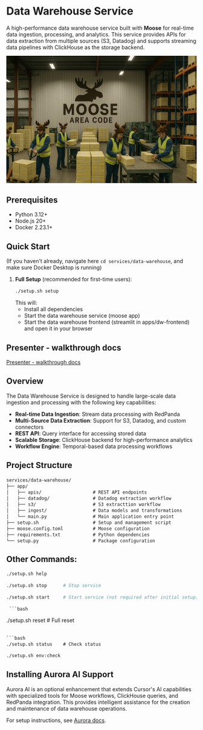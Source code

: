 # Data Warehouse Service

A high-performance data warehouse service built with **Moose** for real-time data ingestion, processing, and analytics. This service provides APIs for data extraction from multiple sources (S3, Datadog) and supports streaming data pipelines with ClickHouse as the storage backend.

![dw-logo.png](dw-logo.png)

## Prerequisites

- Python 3.12+
- Node.js 20+
- Docker 2.23.1+

## Quick Start

(If you haven't already, navigate here `cd services/data-warehouse`, and make sure Docker Desktop is running)

1. **Full Setup** (recommended for first-time users):
   ```bash
   ./setup.sh setup
   ```
   This will:
   - Install all dependencies
   - Start the data warehouse service (moose app)
   - Start the data warehouse frontend (streamlit in apps/dw-frontend) and open it in your browser


## Presenter - walkthrough docs

[Presenter - walkthrough docs](./docs/README.md)

## Overview

The Data Warehouse Service is designed to handle large-scale data ingestion and processing with the following key capabilities:

- **Real-time Data Ingestion**: Stream data processing with RedPanda
- **Multi-Source Data Extraction**: Support for S3, Datadog, and custom connectors
- **REST API**: Query interface for accessing stored data
- **Scalable Storage**: ClickHouse backend for high-performance analytics
- **Workflow Engine**: Temporal-based data processing workflows

## Project Structure

```
services/data-warehouse/
├── app/
│   ├── apis/                   # REST API endpoints
│   ├── datadog/                # Datadog extraction workflow
│   ├── s3/                     # S3 extracttion workflow
│   ├── ingest/                 # Data models and transformations
│   └── main.py                 # Main application entry point
├── setup.sh                    # Setup and management script
├── moose.config.toml           # Moose configuration
├── requirements.txt            # Python dependencies
└── setup.py                    # Package configuration
```


## Other Commands:

   ```bash
   ./setup.sh help
   ```

   ```bash
   ./setup.sh stop      # Stop service 
   ```

   ```bash
   ./setup.sh start     # Start service (not required after initial setup)
   ```

     ```bash
   ./setup.sh reset     # Full reset 
   ```

   ```bash
   ./setup.sh status    # Check status
   ```

   ```bash
   ./setup.sh env:check
   ```

## Installing Aurora AI Support

Aurora AI is an optional enhancement that extends Cursor's AI capabilities with specialized tools for Moose workflows, ClickHouse queries, and RedPanda integration. This provides intelligent assistance for the creation and maintenance of data warehouse operations.

For setup instructions, see [Aurora docs](https://docs.fiveonefour.com/aurora).
